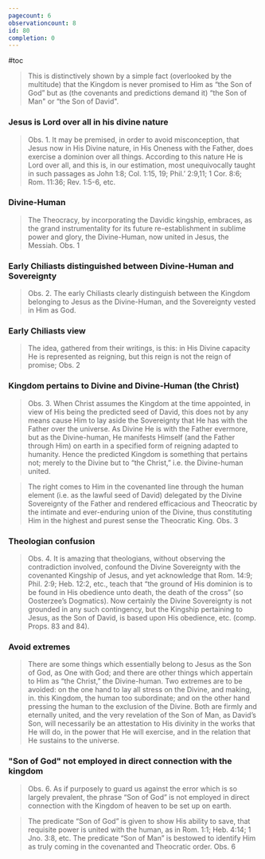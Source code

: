 ```yaml
---
pagecount: 6
observationcount: 8
id: 80
completion: 0
---
```

#toc

>This is distinctively shown by a simple fact (overlooked by the multitude) that the Kingdom is never promised to Him as “the Son of God” but as (the covenants and predictions demand it) “the Son of Man" or “the Son of David".
### Jesus is Lord over all in his divine nature
>Obs. 1. It may be premised, in order to avoid misconception, that Jesus now in His Divine nature, in His Oneness with the Father, does exercise a dominion over all things. According to this nature He is Lord over all, and this is, in our estimation, most unequivocally taught in such passages as John 1:8; Col. 1:15, 19; Phil.’ 2:9,11; 1 Cor. 8:6; Rom. 11:36; Rev. 1:5-6, etc.

### Divine-Human
>The Theocracy, by incorporating the Davidic kingship, embraces, as the grand instrumentality for its future re-establishment in sublime power and glory, the Divine-Human, now united in Jesus, the Messiah.
>Obs. 1
### Early Chiliasts distinguished between Divine-Human and Sovereignty
>Obs. 2. The early Chiliasts clearly distinguish between the Kingdom belonging to Jesus as the Divine-Human, and the Sovereignty vested in Him as God.
### Early Chiliasts view
>The idea, gathered from their writings, is this: in His Divine capacity He is represented as reigning, but this reign is not the reign of promise;
>Obs. 2
### Kingdom pertains to Divine and Divine-Human (the Christ)
>Obs. 3. When Christ assumes the Kingdom at the time appointed, in view of His being the predicted seed of David, this does not by any means cause Him to lay aside the Sovereignty that He has with the Father over the universe. As Divine He is with the Father evermore, but as the Divine-human, He manifests Himself (and the Father through Him) on earth in a specified form of reigning adapted to humanity. Hence the predicted Kingdom is something that pertains not; merely to the Divine but to “the Christ,” i.e. the Divine-human united.

>The right comes to Him in the covenanted line through the human element (i.e. as the lawful seed of David) delegated by the Divine Sovereignty of the Father and rendered efficacious and Theocratic by the intimate and ever-enduring union of the Divine, thus constituting Him in the highest and purest sense the Theocratic King.
>Obs. 3

### Theologian confusion
>Obs. 4. It is amazing that theologians, without observing the contradiction involved, confound the Divine Sovereignty with the covenanted Kingship of Jesus, and yet acknowledge that Rom. 14:9; Phil. 2:9; Heb. 12:2, etc., teach that “the ground of His dominion is to be found in His obedience unto death, the death of the cross” (so Oosterzee’s Dogmatics). Now certainly the Divine Sovereignty is not grounded in any such contingency, but the Kingship pertaining to Jesus, as the Son of David, is based upon His obedience, etc. (comp. Props. 83 and 84).

### Avoid extremes
>There are some things which essentially belong to Jesus as the Son of God, as One with God; and there are other things which appertain to Him as “the Christ,”  the Divine-human. Two extremes are to be avoided: on the one hand to lay all stress on the Divine, and making, in. this Kingdom, the human too subordinate; and on the other hand pressing the human to the exclusion of the Divine. Both are firmly and eternally united, and the very revelation of the Son of Man, as David’s Son, will necessarily be an attestation to His divinity in the works that He will do, in the power that He will exercise, and in the relation that He sustains to the universe.

### "Son of God" not employed in direct connection with the kingdom
>Obs. 6. As if purposely to guard us against the error which is so largely prevalent, the phrase “Son of God” is not employed in direct connection with the Kingdom of heaven to be set up on earth.

>The predicate “Son of God” is given to show His ability to save, that requisite power is united with the human, as in Rom. 1:1; Heb. 4:14; 1 Jno. 3:8, etc. The predicate “Son of Man” is bestowed to identify Him as truly coming in the covenanted and Theocratic order.
>Obs. 6